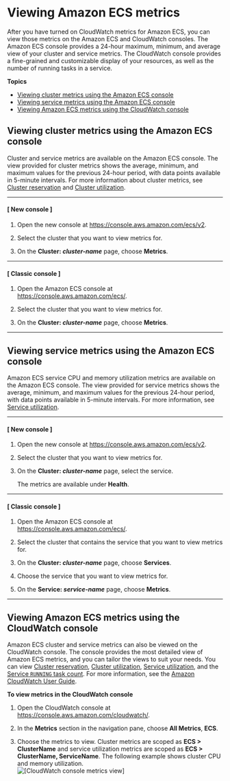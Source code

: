 # Viewing Amazon ECS metrics<a name="viewing_cloudwatch_metrics"></a>

After you have turned on CloudWatch metrics for Amazon ECS, you can view those metrics on the Amazon ECS and CloudWatch consoles\. The Amazon ECS console provides a 24\-hour maximum, minimum, and average view of your cluster and service metrics\. The CloudWatch console provides a fine\-grained and customizable display of your resources, as well as the number of running tasks in a service\.

**Topics**
+ [Viewing cluster metrics using the Amazon ECS console](#viewing_cluster_metrics)
+ [Viewing service metrics using the Amazon ECS console](#viewing_service_metrics)
+ [Viewing Amazon ECS metrics using the CloudWatch console](#viewing_metrics_console)

## Viewing cluster metrics using the Amazon ECS console<a name="viewing_cluster_metrics"></a>

Cluster and service metrics are available on the Amazon ECS console\. The view provided for cluster metrics shows the average, minimum, and maximum values for the previous 24\-hour period, with data points available in 5\-minute intervals\. For more information about cluster metrics, see [Cluster reservation](cloudwatch-metrics.md#cluster_reservation) and [Cluster utilization](cloudwatch-metrics.md#cluster_utilization)\.

------
#### [ New console ]

1. Open the new console at [https://console\.aws\.amazon\.com/ecs/v2](https://console.aws.amazon.com/ecs/v2)\.

1. Select the cluster that you want to view metrics for\.

1. On the **Cluster: *cluster\-name*** page, choose **Metrics**\.

------
#### [ Classic console ]

1. Open the Amazon ECS console at [https://console\.aws\.amazon\.com/ecs/](https://console.aws.amazon.com/ecs/)\.

1. Select the cluster that you want to view metrics for\.

1. On the **Cluster: *cluster\-name*** page, choose **Metrics**\.

------

## Viewing service metrics using the Amazon ECS console<a name="viewing_service_metrics"></a>

Amazon ECS service CPU and memory utilization metrics are available on the Amazon ECS console\. The view provided for service metrics shows the average, minimum, and maximum values for the previous 24\-hour period, with data points available in 5\-minute intervals\. For more information, see [Service utilization](cloudwatch-metrics.md#service_utilization)\.

------
#### [ New console ]

1. Open the new console at [https://console\.aws\.amazon\.com/ecs/v2](https://console.aws.amazon.com/ecs/v2)\.

1. Select the cluster that you want to view metrics for\.

1. On the **Cluster: *cluster\-name*** page, select the service\.

   The metrics are available under **Health**\.

------
#### [ Classic console ]

1. Open the Amazon ECS console at [https://console\.aws\.amazon\.com/ecs/](https://console.aws.amazon.com/ecs/)\.

1. Select the cluster that contains the service that you want to view metrics for\.

1. On the **Cluster: *cluster\-name*** page, choose **Services**\.

1. Choose the service that you want to view metrics for\.

1. On the **Service: *service\-name*** page, choose **Metrics**\.

------

## Viewing Amazon ECS metrics using the CloudWatch console<a name="viewing_metrics_console"></a>

Amazon ECS cluster and service metrics can also be viewed on the CloudWatch console\. The console provides the most detailed view of Amazon ECS metrics, and you can tailor the views to suit your needs\. You can view [Cluster reservation](cloudwatch-metrics.md#cluster_reservation), [Cluster utilization](cloudwatch-metrics.md#cluster_utilization), [Service utilization](cloudwatch-metrics.md#service_utilization), and the [Service `RUNNING` task count](cloudwatch-metrics.md#cw_running_task_count)\. For more information, see the [Amazon CloudWatch User Guide](https://docs.aws.amazon.com/AmazonCloudWatch/latest/monitoring/)\.

**To view metrics in the CloudWatch console**

1. Open the CloudWatch console at [https://console\.aws\.amazon\.com/cloudwatch/](https://console.aws.amazon.com/cloudwatch/)\.

1. In the **Metrics** section in the navigation pane, choose **All Metrics**, **ECS**\.

1. Choose the metrics to view\. Cluster metrics are scoped as **ECS > ClusterName** and service utilization metrics are scoped as **ECS > ClusterName, ServiceName**\. The following example shows cluster CPU and memory utilization\.  
![\[CloudWatch console metrics view\]](http://docs.aws.amazon.com/AmazonECS/latest/developerguide/images/cw-console-metrics-view.png)
